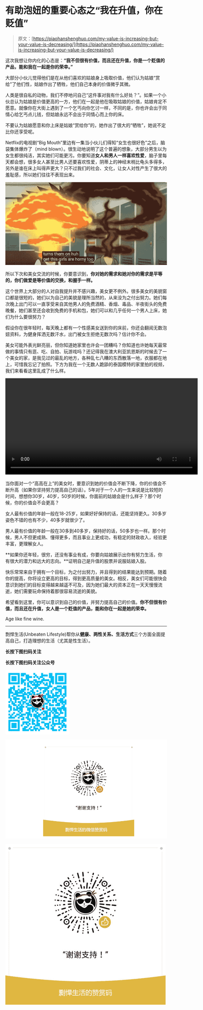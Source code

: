# 有助泡妞的重要心态之“我在升值，你在贬值”

> 原文：[https://piaohanshenghuo.com/my-value-is-increasing-but-your-value-is-decreasing/](https://piaohanshenghuo.com/my-value-is-increasing-but-your-value-is-decreasing/)

这次我想让你内化的心态是：**“我不但很有价值，而且还在升值，你是一个贬值的产品，能和我在一起是你的荣幸。”**

大部分小伙儿觉得他们是在从他们喜欢的姑娘身上吸取价值，他们认为姑娘“赏给”了他们性，姑娘作出了牺牲，他们自己本身的价值微乎其微。

人类是很自私的动物，我们不停地问自己“这件事对我有什么好处？”。如果一个小伙总认为姑娘是价值更高的一方，他们在一起是他在吸取姑娘的价值，姑娘肯定不愿意。就像你在大街上遇到了一个乞丐向你乞讨一样，不同的是，你也许会出于同情心给乞丐点儿钱，但姑娘永远不会出于同情心而上你的床。

不要认为姑娘愿意和你上床是姑娘“赏给你”的，她作出了很大的“牺牲”，她说不定比你还享受呢。

Netflix的电视剧“Big Mouth”里边有一集当小伙儿们得知“女生也很好色”之后，脑袋集体爆炸了（mind blown）。很生动地说明了这个普遍的想象，大部分男生以为女生都很纯洁，其实她们可能更污。你要知道**女人和男人一样喜欢性爱**，脑子里每天都会想，很多女人甚至比男人还要喜欢性爱，阴蒂上的神经末梢比龟头多得多，另外是谁在床上叫得声更大？只不过我们的社会、文化，让女人对性产生了很大的羞耻感，所以她们往往不表现出来。

![](img/1dd8b2880590f9c2e1e3a039e21a60a3.png)



所以下次和美女交流的时候，你要意识到，**你对她的需求和她对你的需求是平等的，你们做爱是等价值的交换，和握手一样。**

这个世界上大部分的人对自我提升并不感兴趣，美女更不例外。很多美女的美貌窗口都是很短的，她们以为自己的美貌是理所当然的，从来没为之付出努力。她们每次晚上出门可以一直享受来自其他男人的免费酒精、香烟、毒品、半夜街头的免费晚餐，她们甚至还会收到免费的手机和包，她们可以和几乎任何一个男人上床，她们为什么要很努力？

假设你在很年轻时，每天晚上都有一个性感美女送到你的床前，你还会翻阅无数泡妞资料，为健身挥洒无数汗水，出门被女生拒绝无数次吗？估计你不会。

美女可能外表光鲜亮丽，但你知道她家里也许会一团糟吗？你知道也许她每天最常做的事情只有逛、吃、自拍、玩游戏吗？还记得我在澳大利亚凯恩斯的时候去了一个美女的家，是我见过的最乱的地方，各种乱七八糟的东西散落一地，衣服都在地上，可惜我忘记了拍照。下方为我在一个无数人跪舔的泰国模特的家里拍的视频，我们来看看这里乱成了什么样。

<video controls="controls" width="600" height="300"><source src="https://www.piaohanshenghuo.com/wp-content/uploads/2018/08/20180524_104156.mp4" type="video/mp4"></video>

当你面对一个“高高在上”的美女时，要意识到她的价值会不断下降，你的价值会不断升高（如果你坚持努力提高自己的话）。5年对于一个人的一生来说是比较短的时间，想想你30岁，40岁，50岁的时候，你面前的姑娘会是什么样子？那个时候，你的价值会不会更高？

女人最有价值的年龄一般在18-25岁，如果好好保持的话，还能坚持更久。30多岁姿色不错的也有不少，40多岁就很少了。

男人最有价值的年龄一般在30多到40多岁，保持好的话，50多岁也一样。那个时候，男人不但更成熟、懂得更多，而且事业上更成功，有稳定的财政收入，经验更丰富，更理解女人。

**如果你还年轻，很穷，还没有事业有成，你要向姑娘展示出你有努力生活，你有很大的潜力和远大的志向。**证明自己是升值的股票并说服姑娘入股。

快乐常常来自于拥有一个目标，为之付出努力，并且得到的结果能达到预期。随着你的提高，你将设立更高的目标，得到更高质量的美女。相反，美女们可能很快会意识到她们的目标变得越来越遥不可及，因为她们最大的资本正在一天天慢慢流逝，她们需要玩命保持着那很容易流逝的美貌。

希望看到这里，你可以意识到自己的价值，并努力提高自己的价值。**你不但很有价值，而且还在升值，女人是一个贬值的产品，能和你在一起是她的荣幸。**

Age like fine wine.

* * *

剽悍生活(Unbeaten Lifestyle)帮你从**健康、两性关系、生活方式**三个方面全面提高自己，打造理想的生活（尤其是性生活）。

**长按下图扫码关注**

**长按下图扫码关注公众号**

![](img/a0989f1e4aef369e08d4dbf090326e0b.png)

![](img/48a213915b598d48c51d7cbc5ebeaa6c.png)

![](img/c983b43ef694735b5f5571a71ea17d49.png)

